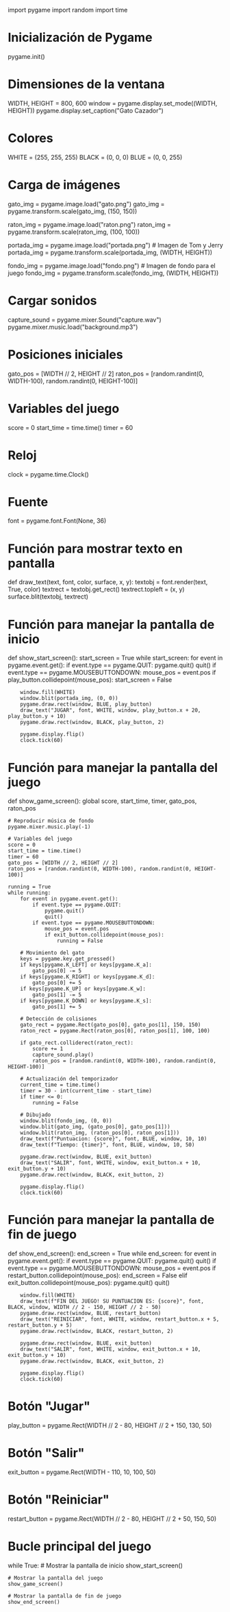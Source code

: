import pygame
import random
import time

# Inicialización de Pygame
pygame.init()

# Dimensiones de la ventana
WIDTH, HEIGHT = 800, 600
window = pygame.display.set_mode((WIDTH, HEIGHT))
pygame.display.set_caption("Gato Cazador")

# Colores
WHITE = (255, 255, 255)
BLACK = (0, 0, 0)
BLUE = (0, 0, 255)

# Carga de imágenes
gato_img = pygame.image.load("gato.png")
gato_img = pygame.transform.scale(gato_img, (150, 150))

raton_img = pygame.image.load("raton.png")
raton_img = pygame.transform.scale(raton_img, (100, 100))

portada_img = pygame.image.load("portada.png")  # Imagen de Tom y Jerry
portada_img = pygame.transform.scale(portada_img, (WIDTH, HEIGHT))

fondo_img = pygame.image.load("fondo.png")  # Imagen de fondo para el juego
fondo_img = pygame.transform.scale(fondo_img, (WIDTH, HEIGHT))

# Cargar sonidos
capture_sound = pygame.mixer.Sound("capture.wav")
pygame.mixer.music.load("background.mp3")

# Posiciones iniciales
gato_pos = [WIDTH // 2, HEIGHT // 2]
raton_pos = [random.randint(0, WIDTH-100), random.randint(0, HEIGHT-100)]

# Variables del juego
score = 0
start_time = time.time()
timer = 60

# Reloj
clock = pygame.time.Clock()

# Fuente
font = pygame.font.Font(None, 36)

# Función para mostrar texto en pantalla
def draw_text(text, font, color, surface, x, y):
    textobj = font.render(text, True, color)
    textrect = textobj.get_rect()
    textrect.topleft = (x, y)
    surface.blit(textobj, textrect)

# Función para manejar la pantalla de inicio
def show_start_screen():
    start_screen = True
    while start_screen:
        for event in pygame.event.get():
            if event.type == pygame.QUIT:
                pygame.quit()
                quit()
            if event.type == pygame.MOUSEBUTTONDOWN:
                mouse_pos = event.pos
                if play_button.collidepoint(mouse_pos):
                    start_screen = False

        window.fill(WHITE)
        window.blit(portada_img, (0, 0))
        pygame.draw.rect(window, BLUE, play_button)
        draw_text("JUGAR", font, WHITE, window, play_button.x + 20, play_button.y + 10)
        pygame.draw.rect(window, BLACK, play_button, 2)

        pygame.display.flip()
        clock.tick(60)

# Función para manejar la pantalla del juego
def show_game_screen():
    global score, start_time, timer, gato_pos, raton_pos

    # Reproducir música de fondo
    pygame.mixer.music.play(-1)

    # Variables del juego
    score = 0
    start_time = time.time()
    timer = 60
    gato_pos = [WIDTH // 2, HEIGHT // 2]
    raton_pos = [random.randint(0, WIDTH-100), random.randint(0, HEIGHT-100)]

    running = True
    while running:
        for event in pygame.event.get():
            if event.type == pygame.QUIT:
                pygame.quit()
                quit()
            if event.type == pygame.MOUSEBUTTONDOWN:
                mouse_pos = event.pos
                if exit_button.collidepoint(mouse_pos):
                    running = False

        # Movimiento del gato
        keys = pygame.key.get_pressed()
        if keys[pygame.K_LEFT] or keys[pygame.K_a]:
            gato_pos[0] -= 5
        if keys[pygame.K_RIGHT] or keys[pygame.K_d]:
            gato_pos[0] += 5
        if keys[pygame.K_UP] or keys[pygame.K_w]:
            gato_pos[1] -= 5
        if keys[pygame.K_DOWN] or keys[pygame.K_s]:
            gato_pos[1] += 5

        # Detección de colisiones
        gato_rect = pygame.Rect(gato_pos[0], gato_pos[1], 150, 150)
        raton_rect = pygame.Rect(raton_pos[0], raton_pos[1], 100, 100)
        
        if gato_rect.colliderect(raton_rect):
            score += 1
            capture_sound.play()
            raton_pos = [random.randint(0, WIDTH-100), random.randint(0, HEIGHT-100)]

        # Actualización del temporizador
        current_time = time.time()
        timer = 30 - int(current_time - start_time)
        if timer <= 0:
            running = False

        # Dibujado
        window.blit(fondo_img, (0, 0))
        window.blit(gato_img, (gato_pos[0], gato_pos[1]))
        window.blit(raton_img, (raton_pos[0], raton_pos[1]))
        draw_text(f"Puntuacion: {score}", font, BLUE, window, 10, 10)
        draw_text(f"Tiempo: {timer}", font, BLUE, window, 10, 50)
        
        pygame.draw.rect(window, BLUE, exit_button)
        draw_text("SALIR", font, WHITE, window, exit_button.x + 10, exit_button.y + 10)
        pygame.draw.rect(window, BLACK, exit_button, 2)

        pygame.display.flip()
        clock.tick(60)

# Función para manejar la pantalla de fin de juego
def show_end_screen():
    end_screen = True
    while end_screen:
        for event in pygame.event.get():
            if event.type == pygame.QUIT:
                pygame.quit()
                quit()
            if event.type == pygame.MOUSEBUTTONDOWN:
                mouse_pos = event.pos
                if restart_button.collidepoint(mouse_pos):
                    end_screen = False
                elif exit_button.collidepoint(mouse_pos):
                    pygame.quit()
                    quit()

        window.fill(WHITE)
        draw_text(f"FIN DEL JUEGO! SU PUNTUACION ES: {score}", font, BLACK, window, WIDTH // 2 - 150, HEIGHT // 2 - 50)
        pygame.draw.rect(window, BLUE, restart_button)
        draw_text("REINICIAR", font, WHITE, window, restart_button.x + 5, restart_button.y + 5)
        pygame.draw.rect(window, BLACK, restart_button, 2)
        
        pygame.draw.rect(window, BLUE, exit_button)
        draw_text("SALIR", font, WHITE, window, exit_button.x + 10, exit_button.y + 10)
        pygame.draw.rect(window, BLACK, exit_button, 2)

        pygame.display.flip()
        clock.tick(60)

# Botón "Jugar"
play_button = pygame.Rect(WIDTH // 2 - 80, HEIGHT // 2 + 150, 130, 50)

# Botón "Salir"
exit_button = pygame.Rect(WIDTH - 110, 10, 100, 50)

# Botón "Reiniciar"
restart_button = pygame.Rect(WIDTH // 2 - 80, HEIGHT // 2 + 50, 150, 50)

# Bucle principal del juego
while True:
    # Mostrar la pantalla de inicio
    show_start_screen()
    
    # Mostrar la pantalla del juego
    show_game_screen()
    
    # Mostrar la pantalla de fin de juego
    show_end_screen()
